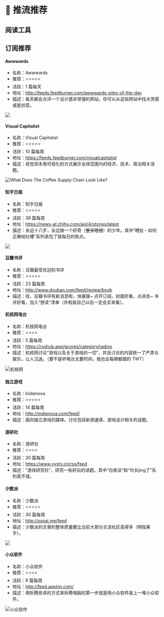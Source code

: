 # 📕 推流推荐

## 阅读工具

## 订阅推荐

#### Awwwards

- 名称：Awwwards
- 推荐：⭐⭐⭐⭐⭐
- 活跃：1 篇每天
- 地址：http://feeds.feedburner.com/awwwards-sites-of-the-day
- 描述：每天都会点评一个设计感非常强的网站，你可以从这些网站中找点灵感或是创意。

![](https://mgear-image.oss-cn-shanghai.aliyuncs.com/image/other/20210317165040.png)

#### Visual Capitalist

- 名称：Visual Capitalist
- 推荐：⭐⭐⭐⭐⭐
- 活跃：10 篇每周
- 地址：https://feeds.feedburner.com/visualcapitalist
- 描述：视觉资本用可视化的方式展示全球范围内的经济、技术、政治相关话题。

![What Does The Coffee Supply Chain Look Like?](https://mgear-image.oss-cn-shanghai.aliyuncs.com/image/other/20210317170201.png)

#### 知乎日报

- 名称：知乎日报
- 推荐：⭐⭐⭐⭐⭐
- 活跃：38 篇每周
- 地址：https://news-at.zhihu.com/api/4/stories/latest
- 描述：永远十八岁，永远做一个好奇（<del>整天瞎想</del>）的少年。其中“瞎扯・如何正确地吐槽”系列承包了我每日的笑点。

![](https://mgear-image.oss-cn-shanghai.aliyuncs.com/image/other/20210317164046.png)

#### 豆瓣书评

- 名称：豆瓣最受欢迎的书评
- 推荐：⭐⭐⭐⭐⭐
- 活跃：23 篇每周
- 地址：http://www.douban.com/feed/review/book
- 描述：哇，豆瓣书评有新消息啦，快康康~ 点开订阅，封面好看，点进去~ 书评好看，加入“想读”清单（并假装自己以后一定会买来看）。

#### 机核网电台

- 名称：机核网电台
- 推荐：⭐⭐⭐⭐
- 活跃：5 篇每周
- 地址：https://rsshub.app/gcores/category/radios
- 描述：机核网讨论“游戏以及关于游戏的一切”，并且讨论的内容统一了严肃与娱乐，让人沉迷。（要不是听电台太要时间，我也会每期都跟的 TWT）

![机核网](https://mgear-image.oss-cn-shanghai.aliyuncs.com/image/other/20210317161226.png)

#### 独立游戏

- 名称：Indienova
- 推荐：⭐⭐⭐⭐⭐
- 活跃：14 篇每周
- 地址：http://indienova.com/feed/
- 描述：面向独立游戏的媒体。讨论包括新游速递、游戏设计相关的话题。

#### 游研社

- 名称：游研社
- 推荐：⭐⭐⭐⭐
- 活跃：20 篇每周
- 地址：https://www.yystv.cn/rss/feed
- 描述：“游戏研究社”，研究一些好玩的话题。其中“白夜谈”和“社长jing了”系列真不错。

#### 少数派

- 名称：少数派
- 推荐：⭐⭐⭐⭐⭐
- 活跃：30 篇每周
- 地址：http://sspai.me/feed
- 描述：少数派的文章的整体质量要比当前大部分主流社区高得多（明指某乎）。

![](https://mgear-image.oss-cn-shanghai.aliyuncs.com/image/other/20210317163159.png)

#### 小众软件

- 名称：小众软件
- 推荐：⭐⭐⭐⭐
- 活跃：9 篇每周
- 地址：http://feed.appinn.com/
- 描述：用折腾安卓的方式来折腾电脑的第一步就是用小众软件装上一堆小众软件。

![小众软件](https://mgear-image.oss-cn-shanghai.aliyuncs.com/image/other/20210317162540.png)

<!-- <hr />

Warning，分割线以下的内容多和专业相关。

#### W3C News

- 名称：W3C News
- 推荐：⭐⭐⭐⭐⭐
- 活跃：3 篇每周
- 地址：https://www.w3.org/blog/news/feed
- 描述：通过这个订阅可以跟踪 W3C 小组的近况以及各 Web 规范的最新消息。既然 W3C 的愿景是“Leading the web to its full potential”，那么这个订阅就是“前沿的前沿”。

#### Fire Fox News

- 名称：Fire Fox News
- 推荐：⭐⭐⭐⭐
- 活跃：1 篇每月
- 地址：https://hacks.mozilla.org/feed/
- 描述：通过这个订阅可以跟踪火狐浏览器的近况。除了火狐更新带来的新功能以外，还会讨论一些编程、测试、编程语言以及各类 Web 前沿划题。

#### V8.dev

- 名称：V8.dev
- 推荐：⭐⭐⭐
- 活跃：1 篇每周
- 地址：https://v8.dev/blog.atom
- 描述：V8 是谷歌用 C++ 编写的高性能 JS 引擎。在 Chrome、Chrome Edge、Yandex 中使用的 JS 引擎就是 V8。通过这个订阅可以跟踪引擎的近况。

#### WebKit

- 名称：WebKit
- 推荐：⭐⭐⭐
- 活跃：1 篇每周
- 地址：https://webkit.org/feed/
- 描述：WebKit 是 Safari 以及众 macOS 应用程序中使用的浏览器引擎。通过这个订阅可以跟踪引擎的近况。

#### Chromium

- 名称：Chromium Blog
- 推荐：⭐⭐⭐
- 活跃：1 篇每周
- 地址：http://blog.chromium.org/atom.xml
- 描述：相关 Chromium 的新闻以及开发进展。

#### GitHub 个人动态

- 名称：GitHub 个人动态
- 推荐：⭐⭐⭐⭐⭐
- 活跃：视情况而定
- 地址：见下图
- 描述：可以订阅自己以及大佬的最新动态，康康谁星星了自己的项目或者大佬们最近又在关注些啥。相当于把你的 GitHub 个人首页的信息移到了推流中。

![GitHub 个人动态订阅地址](https://mgear-image.oss-cn-shanghai.aliyuncs.com/image/other/20210317151612.png)

#### GitHub 仓库动态

- 名称：GitHub 仓库订阅
- 推荐：⭐⭐⭐⭐⭐
- 活跃：视情况而定
- 地址：https://github.com/{作者名称}/{项目名称}/commits/master.atom
- 描述：这个订阅适用于一些资源型仓库，比如“收集免费编程类书籍”这个仓库。作者给仓库推送的所有内容，你都可以快速的浏览，跟进查看或舍弃。同理，根据需要还可以选择订阅仓库的 PR、Issues 或是 Stars。 -->
